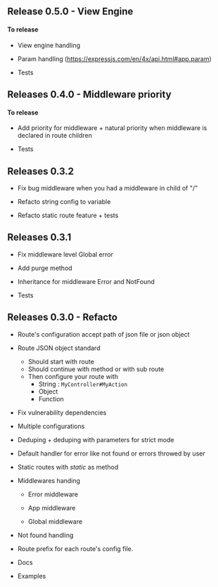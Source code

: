 ## Release 0.5.0 - View Engine


#### To release

* View engine handling

* Param handling (https://expressjs.com/en/4x/api.html#app.param)

* Tests



## Releases 0.4.0 - Middleware priority

#### To release

* Add priority for middleware + natural priority when middleware is declared in route children

* Tests


## Releases 0.3.2

* Fix bug middleware when you had a middleware in child of "/"

* Refacto string config to variable

* Refacto static route feature + tests



## Releases 0.3.1

* Fix middleware level Global error

* Add purge method

* Inheritance for middleware Error and NotFound

* Tests


## Releases 0.3.0 - Refacto

* Route's configuration accept path of json file or json object

* Route JSON object standard
  * Should start with route
  * Should continue with method or with sub route
  * Then configure your route with
       * String : `MyController#MyAction`
       * Object
       * Function
       
* Fix vulnerability dependencies

* Multiple configurations

* Deduping + deduping with parameters for strict mode

* Default handler for error like not found or errors throwed by user

* Static routes with *_static_* as method

* Middlewares handing
  
  * Error middleware
  
  * App middleware
  
  * Global middleware

* Not found handling

* Route prefix for each route's config file. 

* Docs

* Examples
